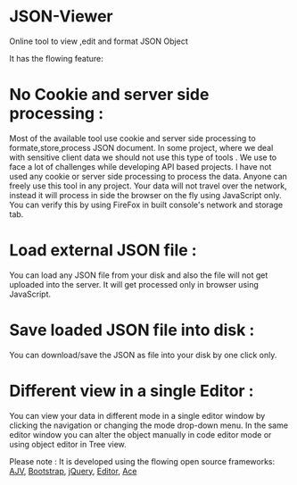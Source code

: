 # JSON-Viewer

Online tool to view ,edit and format JSON Object

It has the flowing feature:

# No Cookie and server side processing : 
Most of the available tool use cookie and server side processing to formate,store,process JSON document. In some project, where we deal with sensitive client data we should not use this type of tools . We use to face a lot of challenges while developing API based projects. I have not used any cookie or server side processing to process the data. Anyone can freely use this tool in any project. Your data will not travel over the network, instead it will process in side the browser on the fly using JavaScript only. You can verify this by using FireFox in built console's network and storage tab.

# Load external JSON file :  
You can load any JSON file from your disk and also the file will not get uploaded into the server. It will get processed only in browser using JavaScript.

# Save loaded JSON file into disk : 
You can download/save the JSON as file into your disk by one click only.

# Different view in a single Editor : 
You can view your data in different mode in a single editor window by clicking the navigation or changing the mode drop-down menu. In the same editor window you can alter the object manually in code editor mode or using  object editor in Tree view.

Please note : It is developed using the flowing open source frameworks:
[AJV](https://github.com/epoberezkin/ajv),
[Bootstrap](http://getbootstrap.com/),
[jQuery](http://jquery.com/),
[Editor](https://github.com/josdejong/jsoneditor/),
[Ace](https://github.com/ajaxorg/ace)

